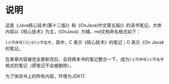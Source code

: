 # 说明

这是《Java核心技术(第十二版)》和《OnJava(中文第五版)》的读书笔记。大体内容以《核心技术》为主，《OnJava》为辅，md文档命名格式如下：

`[小节序号][C/O]小节名字`，其中，C 表示《核心技术》的笔记；O 表示《On Java》的笔记。

在某章内容被完全更新完后，会将两本书的笔记整合一下，成为`[小节序号]小节名字`格式的笔记（原笔记不会被删除）。

为了体验书上的所有内容，环境为JDK17.

